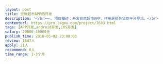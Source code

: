 ```yaml
---                
layout: post       
title: 贷款超市APP的开发           
description: '</br>一. 项目描述：开发贷款超市APP，作用是给各贷款平台导流。</br>二. 主要功能：将合作的贷款平台分门别类地列举在APP里面，给各贷款平台导流</br>三. 可参考产品：借点钱，借了吗</br>四. 人员要求：能开发出完整的安卓/iOS端APP</br>'     
contenturl: https://pro.lagou.com/project/7603.html      
tags: [APP开发,android开发,iOS开发]            
salary: 20000-30000元          
publish_time: 2018-05-02 23:00:03         
review: 1547人                   
apply: 21人                   
recommend: 0人                   
time_range: 1-3个月              
---                 
```


